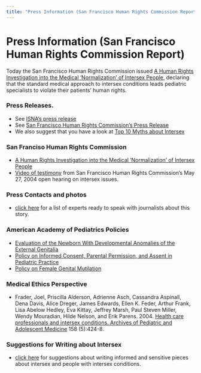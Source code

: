 ```yaml
---
title: "Press Information (San Francisco Human Rights Commission Report)"
---
```


# Press Information (San Francisco Human Rights Commission Report)

<p>Today the San Francisco Human Rights Commission issued <a href="/files/SFHRC%5C_Intersex%5C_Report.pdf">A Human Rights Investigation into the Medical &#8216;Normalization&#8217; of Intersex People</a>, declaring that the standard medical approach to intersex conditions leads pediatric specialists to violate their patients&#8217; human rights.  </p>


<h3>Press Releases.  </h3>

<ul>
	<li>See <a href="/node/841"><span class="caps">ISNA</span>&#8217;s press release</a></li>
	<li>See <a href="/files/SF%5C_HRC%5C_Press_Release.pdf">San Francisco Human Rights Commission&#8217;s Press Release</a></li>
	<li>We also suggest that you have a look at <a href="/faq/ten_myths">Top 10 Myths about Intersex</a></li>
</ul>

<h3>San Franciso Human Rights Commission  </h3>

<ul>
	<li><a href="/files/SFHRC%5C_Intersex%5C_Report.pdf">A Human Rights Investigation into the Medical &#8216;Normalization&#8217; of Intersex People</a></li>
	<li><a href="/videos/sf%5C_hrc%5C_hearing">Video of testimony</a> from San Francisco Human Rights Commission&#8217;s May 27, 2004 open hearing on intersex issues.</li>
</ul>


<h3>Press Contacts and photos  </h3>

<ul>
	<li><a href="/pressroom/sfhrc/contacts">click here</a> for a list of experts ready to speak with journalists about this story.</li>
</ul>

<h3>American Academy of Pediatrics Policies  </h3>

<ul>
	<li><a href="http://aappolicy.aappublications.org/cgi/content/full/pediatrics%3B106/1/138">Evaluation of the Newborn With Developmental Anomalies of the External Genitalia</a></li>
	<li><a href="http://aappolicy.aappublications.org/cgi/reprint/pediatrics%3B95/2/314.pdf">Policy on Informed Consent, Parental Permission, and Assent in Pediatric Practice</a></li>
	<li><a href="http://aappolicy.aappublications.org/cgi/content/abstract/pediatrics%3B102/1/153">Policy on Female Genital Mutilation</a></li>
</ul>

<h3>Medical Ethics Perspective  </h3>

<ul>
	<li>Frader, Joel, Priscilla Alderson, Adrienne Asch, Cassandra Aspinall, Dena Davis, Alice Dreger, James Edwards, Ellen K. Feder, Arthur Frank, Lisa Abelow Hedley, Eva Kittay, Jeffrey Marsh, Paul Steven Miller, Wendy Mouradian, Hilde Nelson, and Erik Parens. 2004. <a href="/pdf/Frader2004.pdf">Health care professionals and intersex conditions. Archives of Pediatric and Adolescent Medicine</a> 158 (5):424-8.</li>
</ul>

<h3>Suggestions for Writing about Intersex  </h3>

<ul>
	<li><a href="http://www.isna.org/node/977">click here</a> for suggestions about writing informed and sensitive pieces about intersex and people with intersex conditions.</li>
</ul>